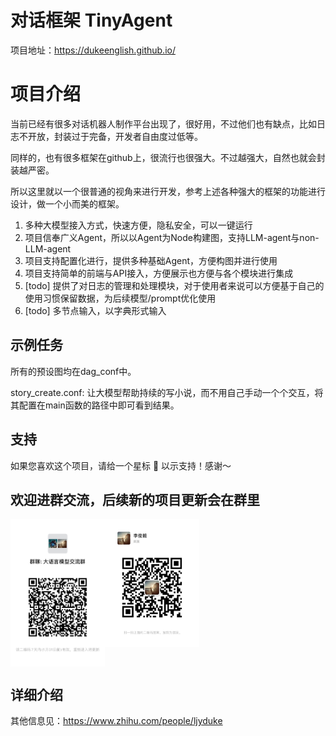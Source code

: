 <!--
 * @Descripttion: 
 * @Author: Duke 叶兀
 * @E-mail: ljyduke@gmail.com
 * @Date: 2024-01-03 22:51:03
 * @LastEditors: Junyi_Li ljyduke@gmail.com
 * @LastEditTime: 2024-05-19 20:05:55
-->
# 对话框架 TinyAgent

项目地址：https://dukeenglish.github.io/

# 项目介绍

当前已经有很多对话机器人制作平台出现了，很好用，不过他们也有缺点，比如日志不开放，封装过于完备，开发者自由度过低等。

同样的，也有很多框架在github上，很流行也很强大。不过越强大，自然也就会封装越严密。

所以这里就以一个很普通的视角来进行开发，参考上述各种强大的框架的功能进行设计，做一个小而美的框架。

1. 多种大模型接入方式，快速方便，隐私安全，可以一键运行
2. 项目信奉广义Agent，所以以Agent为Node构建图，支持LLM-agent与non-LLM-agent
3. 项目支持配置化进行，提供多种基础Agent，方便构图并进行使用
4. 项目支持简单的前端与API接入，方便展示也方便与各个模块进行集成
5. [todo] 提供了对日志的管理和处理模块，对于使用者来说可以方便基于自己的使用习惯保留数据，为后续模型/prompt优化使用
6. [todo] 多节点输入，以字典形式输入

## 示例任务
所有的预设图均在dag_conf中。

story_create.conf: 让大模型帮助持续的写小说，而不用自己手动一个个交互，将其配置在main函数的路径中即可看到结果。

## 支持

如果您喜欢这个项目，请给一个星标 🌟 以示支持！感谢～


## 欢迎进群交流，后续新的项目更新会在群里
<div style="display: flex;">
  <img src="https://github.com/DukeEnglish/papertutor/blob/main/assets/qr_code.jpg" style="width: 30%; height: 15%;" />
  <img src="https://github.com/DukeEnglish/papertutor/blob/main/assets/per_qr_code.jpg" style="width: 30%; height: 15%;" />
</div>

## 详细介绍
其他信息见：https://www.zhihu.com/people/ljyduke
